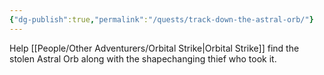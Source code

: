 ```yaml
---
{"dg-publish":true,"permalink":"/quests/track-down-the-astral-orb/"}
---
```


Help [[People/Other Adventurers/Orbital Strike\|Orbital Strike]] find the stolen Astral Orb along with the shapechanging thief who took it.
